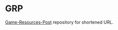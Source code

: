 # GRP
[Game-Resources-Post](https://moton-03.github.io/Game-Resources-Post) repository for shortened URL.
